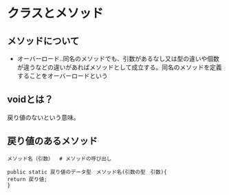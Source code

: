 # クラスとメソッド

## メソッドについて
* オーバーロード‥同名のメソッドでも、引数があるなし又は型の違いや個数が違うなどの違いがあればメソッドとして成立する。同名のメソッドを定義することをオーバーロードという
  

## voidとは？
戻り値のないという意味。

## 戻り値のあるメソッド
```
メソッド名（引数）  # メソッドの呼び出し

public static 戻り値のデータ型　メソッド名(引数の型　引数){
return 戻り値;
}
```
